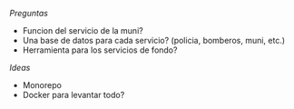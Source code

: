 *Preguntas*
- Funcion del servicio de la muni?
- Una base de datos para cada servicio? (policia, bomberos, muni, etc.)
- Herramienta para los servicios de fondo?

*Ideas*
- Monorepo
- Docker para levantar todo?